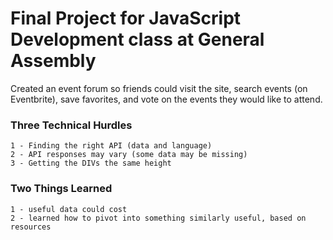 # Final Project for JavaScript Development class at General Assembly

Created an event forum so friends could visit the site, search events (on Eventbrite), save favorites, and vote on the events they would like to attend.


### Three Technical Hurdles

    1 - Finding the right API (data and language)
    2 - API responses may vary (some data may be missing)
    3 - Getting the DIVs the same height


### Two Things Learned

    1 - useful data could cost
    2 - learned how to pivot into something similarly useful, based on resources

